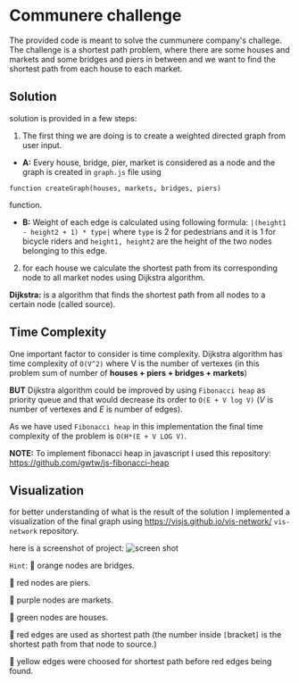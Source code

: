 # Communere challenge
The provided code is meant to solve the cummunere company's challege. The challenge is a shortest path problem, where there are some houses and markets and some bridges and piers in between and we want to find the shortest path from each house to each market.

## Solution
solution is provided in a few steps:
1. The first thing we are doing is to create a weighted directed graph from user input.

- **A:** Every house, bridge, pier, market is considered as a node and the graph is created in `graph.js` file using 

`function createGraph(houses, markets, bridges, piers)`

function.

- **B:** Weight of each edge is calculated using following formula:
```|(height1 - height2 + 1) * type|```
where `type` is 2 for pedestrians and it is 1 for bicycle riders and `height1, height2` are the height of the two nodes belonging to this edge.

2. for each house we calculate the shortest path from its corresponding node to all market nodes using Dijkstra algorithm.

**Dijkstra:** is a algorithm that finds the shortest path from all nodes to a certain node (called source).

## Time Complexity
One important factor to consider is time complexity.
Dijkstra algorithm has time complexity of `O(V^2)` where V is the number of vertexes (in this problem sum of number of  **houses + piers + bridges + markets**)

**BUT** Dijkstra algorithm could be improved by using `Fibonacci heap` as priority queue and that would decrease its order to `O(E + V log V)` (*V* is number of vertexes and *E* is number of edges).

As we have used `Fibonacci heap` in this implementation the final time complexity of the problem is `O(H*(E + V LOG V)`.

**NOTE:** To implement fibonacci heap in javascript I used this repository: https://github.com/gwtw/js-fibonacci-heap

## Visualization
for better understanding of what is the result of the solution I implemented a visualization of the final graph using https://visjs.github.io/vis-network/ `vis-network` repository.

here is a screenshot of project:
![screen shot](https://github.com/sajjadpoores/shortest-path-problem/blob/main/screenshot.png?raw=true)

`Hint`:
:large_orange_diamond: orange nodes are bridges.

:red_circle: red nodes are piers.

:purple_heart: purple nodes are markets.

:green_heart: green nodes are houses.


:red_circle: red edges are used as shortest path (the number inside `[`bracket`]` is the shortest path from that node to source.)

:yellow_heart: yellow edges were choosed for shortest path before red edges being found.
